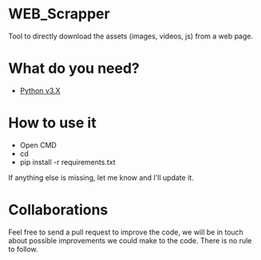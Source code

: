 # WEB_Scrapper
Tool to directly download the assets (images, videos, js) from a web page.

# What do you need?
- [Python v3.X](https://www.python.org/ftp/python/3.10.0/python-3.10.0-amd64.exe)

# How to use it
- Open CMD
- cd <url to the folder>
- pip install -r requirements.txt

If anything else is missing, let me know and I'll update it.

# Collaborations
Feel free to send a pull request to improve the code, we will be in touch about possible improvements we could make to the code. There is no rule to follow.
